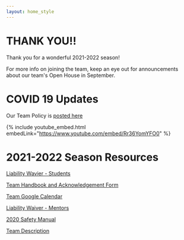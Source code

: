 ```yaml
---
layout: home_style
---
```

# THANK YOU!!

Thank you for a wonderful 2021-2022 season! 

For more info on joining the team, keep an eye out for announcements about our team's Open House in September.

# COVID 19 Updates

Our Team Policy is [posted here](covid19.html)


{% include youtube_embed.html embedLink="https://www.youtube.com/embed/Rr36YomYFO0" %}


# 2021-2022 Season Resources

[Liability Wavier - Students](assets/documents/First-Robotics-Liability-Waiver-Students.pdf)

[Team Handbook and Acknowledgement Form](assets/documents/RC_handbook_2021-2022_v1p1.pdf)

[Team Google Calendar](https://calendar.google.com/calendar/embed?src=frc1736%40gmail.com&ctz=America%2FChicago)

[Liability Waiver - Mentors](assets/documents/First-Robotics-Liability-Waiver-Mentors.pdf)

[2020 Safety Manual](https://www.firstinspires.org/sites/default/files/uploads/resource_library/frc/team-resources/safety/2020/2020-FIRST-Robotics-Competition-Safety-Manual.pdf)

[Team Description](assets/documents/RC_team_description_2021-2022_v1p0.pdf)
